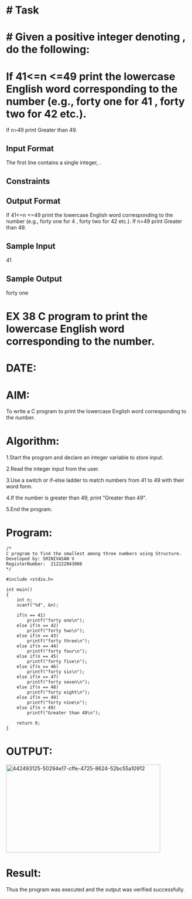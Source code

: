 # # Task

# # Given a positive integer denoting , do the following:

# If  41<=n <=49 print the lowercase English word corresponding to the number (e.g., forty one for 41 , forty two for 42 etc.).
If n>49 print Greater than 49.
## Input Format

The first line contains a single integer, .

## Constraints

## Output Format

If  41<=n <=49 print the lowercase English word corresponding to the number (e.g., forty one for 4 , forty two for 42 etc.).
If n>49 print Greater than 49.
## Sample Input

41
## Sample Output

forty one


# EX 38 C program to print the lowercase English word corresponding to the number.

# DATE:

# AIM:
To write a C program to print the lowercase English word corresponding to the number.

# Algorithm:
1.Start the program and declare an integer variable to store input.

2.Read the integer input from the user.

3.Use a switch or if-else ladder to match numbers from 41 to 49 with their word form.

4.If the number is greater than 49, print "Greater than 49".

5.End the program.

# Program:
```
/*
C program to find the smallest among three numbers using Structure.
Developed by: SRINIVASAN V
RegisterNumber:  212222043008
*/
```
```
#include <stdio.h>

int main()
{
    int n;
    scanf("%d", &n);

    if(n == 41)
        printf("forty one\n");
    else if(n == 42)
        printf("forty two\n");
    else if(n == 43)
        printf("forty three\n");
    else if(n == 44)
        printf("forty four\n");
    else if(n == 45)
        printf("forty five\n");
    else if(n == 46)
        printf("forty six\n");
    else if(n == 47)
        printf("forty seven\n");
    else if(n == 48)
        printf("forty eight\n");
    else if(n == 49)
        printf("forty nine\n");
    else if(n > 49)
        printf("Greater than 49\n");

    return 0;
}

```
# OUTPUT:
<img width="421" height="240" alt="442493125-50294e17-cffe-4725-8624-52bc55a10912" src="https://github.com/user-attachments/assets/3eee90cd-daa0-4ccd-9bc6-7c2149faabd4" />

# Result:
Thus the program was executed and the output was verified successfully.

